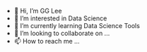 - 👋 Hi, I’m GG Lee
- 👀 I’m interested in Data Science
- 🌱 I’m currently learning Data Science Tools
- 💞️ I’m looking to collaborate on ...
- 📫 How to reach me ...

<!---
baramia/baramia is a ✨ special ✨ repository because its `README.md` (this file) appears on your GitHub profile.
You can click the Preview link to take a look at your changes.
--->
